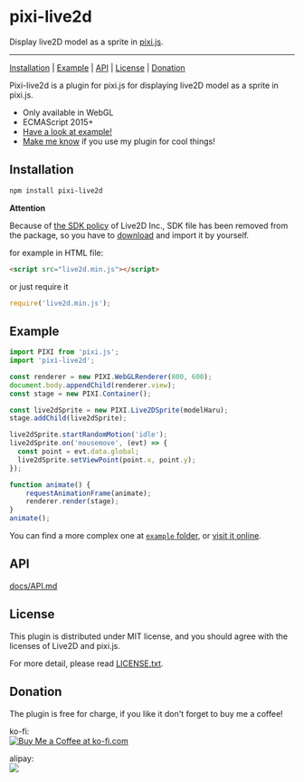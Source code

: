 # pixi-live2d

Display live2D model as a sprite in [pixi.js](https://github.com/pixijs/pixi.js).

--------------------------------------------------------------------------------

[Installation](#installation) | [Example](#example) | [API](#api) | [License](#license) | [Donation](#donation)

Pixi-live2d is a plugin for pixi.js for displaying live2D model as a sprite in pixi.js.

- Only available in WebGL
- ECMAScript 2015+
- [Have a look at example!](https://avgjs.github.io/pixi-live2d-example/)
- [Make me know](mailto:bingfeng.web@gmail.com?subject=Hey,%20I%20made%20a%20cool%20work%20with%20your%20plugin!) if you use my plugin for cool things!

## Installation

```bash
npm install pixi-live2d
```

**Attention**

Because of [the SDK policy](http://sites.cybernoids.jp/cubism-sdk2_e/policy-sdk) of Live2D Inc., SDK file has been removed from the package, so you have to [download](http://sites.cybernoids.jp/cubism-sdk2_e/webgl2-1) and import it by yourself.

for example in HTML file:

```html
<script src="live2d.min.js"></script>
```

or just require it

```javascript
require('live2d.min.js');
```

## Example

```javascript
import PIXI from 'pixi.js';
import 'pixi-live2d';

const renderer = new PIXI.WebGLRenderer(800, 600);
document.body.appendChild(renderer.view);
const stage = new PIXI.Container();

const live2dSprite = new PIXI.Live2DSprite(modelHaru);
stage.addChild(live2dSprite);

live2dSprite.startRandomMotion('idle');
live2dSprite.on('mousemove', (evt) => {
  const point = evt.data.global;
  live2dSprite.setViewPoint(point.x, point.y);
});

function animate() {
    requestAnimationFrame(animate);
    renderer.render(stage);
}
animate();
```

You can find a more complex one at [`example` folder](./example), or [visit it online](https://avgjs.github.io/pixi-live2d-example/).

## API

[docs/API.md](./docs/API.md)

## License

This plugin is distributed under MIT license, and you should agree with the licenses of Live2D and pixi.js.

For more detail, please read [LICENSE.txt](./LICENSE.txt).

## Donation

The plugin is free for charge, if you like it don't forget to buy me a coffee!

ko-fi:<br>
[![Buy Me a Coffee at ko-fi.com](https://az743702.vo.msecnd.net/cdn/kofi4.png?v=b)](https://ko-fi.com/A742BTX)

alipay:<br>
![](https://cloud.githubusercontent.com/assets/837432/19645521/a71da460-9a27-11e6-9605-aed9e251dd7a.png)
